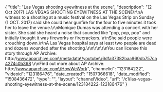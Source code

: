{
    "title": "Las Vegas shooting eyewitness at the scene",
    "description": "(2 Oct 2017) LAS VEGAS SHOOTING EYEWITNESS AT THE SCENE\r\nA witness to a shooting at a music festival on the Las Vegas Strip on Sunday (1 OCT. 2017) said she could hear gunfire for the four to five minutes it took her to leave the venue.\r\nMonique Dumas was attending a concert with her sister. She said she heard a noise that sounded like \"pop, pop, pop\" and initially thought it was fireworks or firecrackers. \r\nShe said people were crouching down.\r\nA Las Vegas hospital says at least two people are dead and dozens wounded after the shooting.\r\n\r\n\r\nYou can license this story through AP Archive: http:\/\/www.aparchive.com\/metadata\/youtube\/6dfa37382baa960db757ca4274c0b368 \r\nFind out more about AP Archive: http:\/\/www.aparchive.com\/HowWeWork",
    "channelid": "123184222",
    "videoid": "123186476",
    "date_created": "1507366618",
    "date_modified": "1508436472",
    "type": "",
    "layout": "channelVideo",
    "url": "\/c1\/las-vegas-shooting-eyewitness-at-the-scene\/123184222-123186476"
}